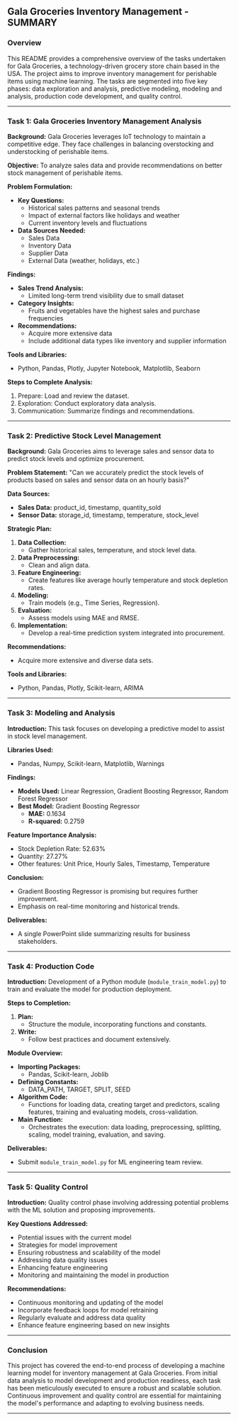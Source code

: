 ## Gala Groceries Inventory Management - SUMMARY

### Overview
This README provides a comprehensive overview of the tasks undertaken for Gala Groceries, a technology-driven grocery store chain based in the USA. The project aims to improve inventory management for perishable items using machine learning. The tasks are segmented into five key phases: data exploration and analysis, predictive modeling, modeling and analysis, production code development, and quality control.

---

### Task 1: Gala Groceries Inventory Management Analysis

**Background:**
Gala Groceries leverages IoT technology to maintain a competitive edge. They face challenges in balancing overstocking and understocking of perishable items. 

**Objective:**
To analyze sales data and provide recommendations on better stock management of perishable items.

**Problem Formulation:**
- **Key Questions:**
  - Historical sales patterns and seasonal trends
  - Impact of external factors like holidays and weather
  - Current inventory levels and fluctuations
- **Data Sources Needed:**
  - Sales Data
  - Inventory Data
  - Supplier Data
  - External Data (weather, holidays, etc.)

**Findings:**
- **Sales Trend Analysis:**
  - Limited long-term trend visibility due to small dataset
- **Category Insights:**
  - Fruits and vegetables have the highest sales and purchase frequencies
- **Recommendations:**
  - Acquire more extensive data
  - Include additional data types like inventory and supplier information

**Tools and Libraries:**
- Python, Pandas, Plotly, Jupyter Notebook, Matplotlib, Seaborn

**Steps to Complete Analysis:**
1. Prepare: Load and review the dataset.
2. Exploration: Conduct exploratory data analysis.
3. Communication: Summarize findings and recommendations.

---

### Task 2: Predictive Stock Level Management

**Background:**
Gala Groceries aims to leverage sales and sensor data to predict stock levels and optimize procurement.

**Problem Statement:**
"Can we accurately predict the stock levels of products based on sales and sensor data on an hourly basis?"

**Data Sources:**
- **Sales Data:** product_id, timestamp, quantity_sold
- **Sensor Data:** storage_id, timestamp, temperature, stock_level

**Strategic Plan:**
1. **Data Collection:**
   - Gather historical sales, temperature, and stock level data.
2. **Data Preprocessing:**
   - Clean and align data.
3. **Feature Engineering:**
   - Create features like average hourly temperature and stock depletion rates.
4. **Modeling:**
   - Train models (e.g., Time Series, Regression).
5. **Evaluation:**
   - Assess models using MAE and RMSE.
6. **Implementation:**
   - Develop a real-time prediction system integrated into procurement.

**Recommendations:**
- Acquire more extensive and diverse data sets.

**Tools and Libraries:**
- Python, Pandas, Plotly, Scikit-learn, ARIMA

---

### Task 3: Modeling and Analysis

**Introduction:**
This task focuses on developing a predictive model to assist in stock level management.

**Libraries Used:**
- Pandas, Numpy, Scikit-learn, Matplotlib, Warnings

**Findings:**
- **Models Used:** Linear Regression, Gradient Boosting Regressor, Random Forest Regressor
- **Best Model:** Gradient Boosting Regressor
  - **MAE:** 0.1634
  - **R-squared:** 0.2759

**Feature Importance Analysis:**
- Stock Depletion Rate: 52.63%
- Quantity: 27.27%
- Other features: Unit Price, Hourly Sales, Timestamp, Temperature

**Conclusion:**
- Gradient Boosting Regressor is promising but requires further improvement.
- Emphasis on real-time monitoring and historical trends.

**Deliverables:**
- A single PowerPoint slide summarizing results for business stakeholders.

---

### Task 4: Production Code

**Introduction:**
Development of a Python module (`module_train_model.py`) to train and evaluate the model for production deployment.

**Steps to Completion:**
1. **Plan:**
   - Structure the module, incorporating functions and constants.
2. **Write:**
   - Follow best practices and document extensively.

**Module Overview:**
- **Importing Packages:**
  - Pandas, Scikit-learn, Joblib
- **Defining Constants:**
  - DATA_PATH, TARGET, SPLIT, SEED
- **Algorithm Code:**
  - Functions for loading data, creating target and predictors, scaling features, training and evaluating models, cross-validation.
- **Main Function:**
  - Orchestrates the execution: data loading, preprocessing, splitting, scaling, model training, evaluation, and saving.

**Deliverables:**
- Submit `module_train_model.py` for ML engineering team review.

---

### Task 5: Quality Control

**Introduction:**
Quality control phase involving addressing potential problems with the ML solution and proposing improvements.

**Key Questions Addressed:**
- Potential issues with the current model
- Strategies for model improvement
- Ensuring robustness and scalability of the model
- Addressing data quality issues
- Enhancing feature engineering
- Monitoring and maintaining the model in production

**Recommendations:**
- Continuous monitoring and updating of the model
- Incorporate feedback loops for model retraining
- Regularly evaluate and address data quality
- Enhance feature engineering based on new insights

---

### Conclusion

This project has covered the end-to-end process of developing a machine learning model for inventory management at Gala Groceries. From initial data analysis to model development and production readiness, each task has been meticulously executed to ensure a robust and scalable solution. Continuous improvement and quality control are essential for maintaining the model's performance and adapting to evolving business needs.

---
